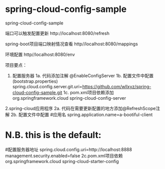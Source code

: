 # spring-cloud-config-sample
spring-cloud-config-sample

端口可以触发配置更新
http://localhost:8080/refresh

spring-boot项目端口映射情况查看
http//localhost:8080/mappings

环境配置
http//localhost:8080/env

项目要点：
1. 配置服务器
1a. 代码添加注解
@EnableConfigServer
1b. 配置文件中配置(bootstrap.properties)
spring.cloud.config.server.git.uri=https://github.com/wllxyz/spring-cloud-config-sample.git
1c. pom.xml项目依赖添加
        <dependency>
            <groupId>org.springframework.cloud</groupId>
            <artifactId>spring-cloud-config-server</artifactId>
        </dependency>


2.spring-cloud应用程序
2a. 代码在需要更新配置的地方添加@RefreshScope注解
2b. 配置文件中配置
#应用名
spring.application.name=a-bootiful-client
# N.B. this is the default:
#配置服务器地址
spring.cloud.config.uri=http://localhost:8888 
management.security.enabled=false
2c.pom.xml项目依赖
		<dependency>
			<groupId>org.springframework.cloud</groupId>
			<artifactId>spring-cloud-starter-config</artifactId>
		</dependency>
